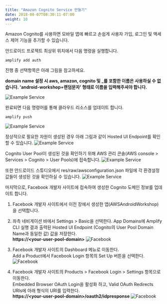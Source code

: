 ```yaml
---
title: "Amazon Cognito Service 만들기"
date: 2018-08-07T08:30:11-07:00
weight: 10
---
```


Amazon Cognito를 사용하면 모바일 앱에 빠르고 손쉽게 사용자 가입, 로그인 및 액세스 제어 기능을 추가할 수 있습니다. 

안드로이드 프로젝트 최상위 위치에서 다음 명령을 실행합니다.

```shell
amplify add auth
```

진행 중 선택항목은 아래 그림을 참고하세요.

**domain name 설정 시 aws, amazon, cognito 및 _를 포함한 이름은 사용하실 수 없습니다. 'android-workshop+랜덤문자' 형태로 이름을 입력해주셔야 합니다.**

![Example Service](/images/amplify-auth-config.png)



완료되면 다음 명령어를 통해 클라우드 리소스를 업데이트 합니다. 

```shell
amplify push
```

![Example Service](/images/amplify-auth-push.png)



정상적으로 필요한 자원이 생성된 경우 아래 그림과 같이 Hosted UI Endpoint를 확인할 수 있습니다. 
![Example Service](/images/amplify-auth-cli-result.png)


Cognito User Pool이 생성된 것을 확인하기 위해 AWS 관리 콘솔(AWS console > Services > Cognito > User Pools)에 접속합니다. 
![Example Service](/images/auth-cognito-userpool.png)

또한 안드로이드 스튜디오에서 res/raw/awsconfiguration.json 파일에 각 환경설정 값들이 생성된 것을 확인하실 수 있습니다. 
![Example Service](/images/auth-android-config.png)


마지막으로, Facebook 개발자 사이트에 접속하여 생성한 Cognito 도메인 정보를 업데이트 합니다.

1. Facebook 개발자 사이트에서 이전 장에서 생성한 앱(AWSAndroidWorkshop)을 선택합니다.

2. 좌측 네비게이션 바에서 Settings > Basic을 선택한다. App Domains에 Amplify CLI 실행 결과 출력된 Hosted UI Endpoint (Cognito의 User Pool Domain Name과 동일한 값) 값을 저장한다. <br>
**https://&lt;your-user-pool-domain&gt;**
![Facebook](/images/facebook-app-domain.png)

3. Facebook 개발자 사이트의 Dashboard 메뉴로 이동한다. <br>
Add a Product에서 Facebook Login 항목의 Set Up 버튼을 선택한다. 
![Facebook](/images/facebook-add-product.png)

4. Facebook 개발자 사이트의 Products > Facebook Login > Settings 항목으로 이동한다. <br>
Embedded Browser OAuth Login을 활성화 하고, Valid OAuth Redirects URIs에 아래 형식의 URI를 입력한다. <br>
**https://&lt;your-user-pool-domain&gt;/oauth2/idpresponse**
![Facebook](/images/facebook-oauth-redirect.png)


